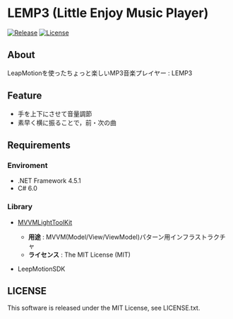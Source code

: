 # LEMP3 (Little Enjoy Music Player)

[![Release](https://img.shields.io/github/release/SLP-KBIT/LEMP3.svg?style=flat-square)](https://github.com/SLP-KBIT/LEMP3/releases/latest)
[![License](https://img.shields.io/github/license/SLP-KBIT/LEMP3.svg?style=flat-square)](https://github.com/SLP-KBIT/LEMP3/blob/master/LICENSE.txt)

## About

LeapMotionを使ったちょっと楽しいMP3音楽プレイヤー : LEMP3

## Feature

- 手を上下にさせて音量調節
- 素早く横に振ることで，前・次の曲

## Requirements

### Enviroment

- .NET Framework 4.5.1
- C# 6.0

### Library

- [MVVMLightToolKit](http://www.mvvmlight.net/)
  - **用途** : MVVM(Model/View/ViewModel)パターン用インフラストラクチャ
  - **ライセンス** : The MIT License (MIT)

- LeepMotionSDK

## LICENSE

This software is released under the MIT License, see LICENSE.txt.
